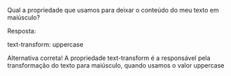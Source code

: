 Qual a propriedade que usamos para deixar o conteúdo do meu texto em maiúsculo?

Resposta:

text-transform: uppercase

Alternativa correta! A propriedade text-transform é a responsável pela transformação do texto para maiúsculo, quando usamos o valor uppercase